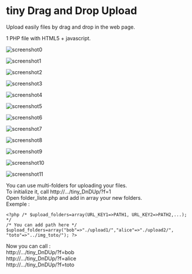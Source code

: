 tiny Drag and Drop Upload
=========================

Upload easily files by drag and drop in the web page.  

1 PHP file with HTML5 + javascript.  


![screenshot0](https://raw.github.com/Oros42/tiny_DnDUp/readme/screenshot/Capture-0.png)  
  
![screenshot1](https://raw.github.com/Oros42/tiny_DnDUp/readme/screenshot/Capture-1.png)  
  
![screenshot2](https://raw.github.com/Oros42/tiny_DnDUp/readme/screenshot/Capture-2.png)  
  
![screenshot3](https://raw.github.com/Oros42/tiny_DnDUp/readme/screenshot/Capture-3.png)  
  
![screenshot4](https://raw.github.com/Oros42/tiny_DnDUp/readme/screenshot/Capture-4.png)  
  
![screenshot5](https://raw.github.com/Oros42/tiny_DnDUp/readme/screenshot/Capture-5.png)  
  
![screenshot6](https://raw.github.com/Oros42/tiny_DnDUp/readme/screenshot/Capture-6.png)  
  
![screenshot7](https://raw.github.com/Oros42/tiny_DnDUp/readme/screenshot/Capture-7.png)  
  
![screenshot8](https://raw.github.com/Oros42/tiny_DnDUp/readme/screenshot/Capture-8.png)  
  
![screenshot9](https://raw.github.com/Oros42/tiny_DnDUp/readme/screenshot/Capture-9.png)  
  
![screenshot10](https://raw.github.com/Oros42/tiny_DnDUp/readme/screenshot/Capture-10.png)  
  
![screenshot11](https://raw.github.com/Oros42/tiny_DnDUp/readme/screenshot/Capture-11.png)  



You can use multi-folders for uploading your files.  
To initialize it, call http://.../tiny_DnDUp/?f=1  
Open folder_liste.php and add in array your new folders.  
Exemple :  
```
<?php /* $upload_folders=array(URL_KEY1=>PATH1, URL_KEY2=>PATH2,...); */
/* You can add path here */
$upload_folders=array("bob"=>"./upload1/","alice"=>"./upload2/", "toto"=>"../img_toto/"); ?>
```

Now you can call :  
http://.../tiny_DnDUp/?f=bob  
http://.../tiny_DnDUp/?f=alice  
http://.../tiny_DnDUp/?f=toto  
